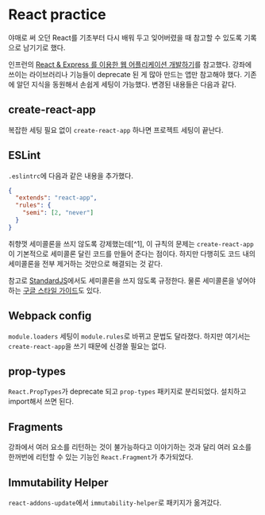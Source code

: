 # React practice

야매로 써 오던 React를 기초부터 다시 배워 두고 잊어버렸을 때 참고할 수 있도록 기록으로 남기기로 했다.

인프런의 [React & Express 를 이용한 웹 어플리케이션 개발하기](https://www.inflearn.com/course/react-%EA%B0%95%EC%A2%8C-velopert/)를 참고했다.
강좌에 쓰이는 라이브러리나 기능들이 deprecate 된 게 많아 만드는 앱만 참고해야 했다.
기존에 알던 지식을 동원해서 손쉽게 세팅이 가능했다. 변경된 내용들은 다음과 같다.

## create-react-app

복잡한 세팅 필요 없이 `create-react-app` 하나면 프로젝트 세팅이 끝난다.

## ESLint

`.eslintrc`에 다음과 같은 내용을 추가했다.

```json
{
  "extends": "react-app",
  "rules": {
    "semi": [2, "never"]
  }
}
```

취향껏 세미콜론을 쓰지 않도록 강제했는데[^1],
이 규칙의 문제는 `create-react-app`이 기본적으로 세미콜론 달린 코드를 만들어 준다는 점이다.
하지만 다행히도 코드 내의 세미콜론을 전부 제거하는 것만으로 해결되는 것 같다.

참고로 [StandardJS](https://github.com/standard/standard)에서도 세미콜론을 쓰지 않도록 규정한다.
물론 세미콜론을 넣어야 하는 [구글 스타일 가이드](https://google.github.io/styleguide/jsguide.html)도 있다.

## Webpack config

`module.loaders` 세팅이 `module.rules`로 바뀌고 문법도 달라졌다.
하지만 여기서는 `create-react-app`을 쓰기 때문에 신경쓸 필요는 없다.

## prop-types

`React.PropTypes`가 deprecate 되고 `prop-types` 패키지로 분리되었다. 설치하고 import해서 쓰면 된다.

## Fragments

강좌에서 여러 요소를 리턴하는 것이 불가능하다고 이야기하는 것과 달리
여러 요소를 한꺼번에 리턴할 수 있는 기능인 `React.Fragment`가 추가되었다. 

## Immutability Helper

`react-addons-update`에서 `immutability-helper`로 패키지가 옮겨갔다.
